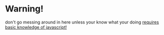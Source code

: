 # Warning! 

don't go messing around in here unless your know what your doing [requires basic knowledge of javascript!](https://www.learn-js.org/)